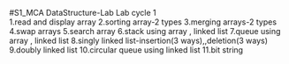 #S1_MCA DataStructure-Lab
Lab cycle 1																																																													
1.read and display array
2.sorting array-2 types
3.merging arrays-2 types
4.swap arrays
5.search array
6.stack using array , linked list
7.queue using array , linked list
8.singly linked list-insertion(3 ways),,deletion(3 ways)
9.doubly linked list
10.circular queue using linked list
11.bit string
